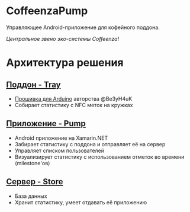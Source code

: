 # CoffeenzaPump
Управляющее Android-приложение для кофейного поддона. 

*Центральное звено эко-системы Coffeenza!*

# Архитектура решения
## [Поддон - Tray](https://github.com/LittleCthulhu/CoffeenzaTray)
* [Прошивка для Arduino](https://github.com/Be3yH4uK/SmartCoffeeMachine) авторства @Be3yH4uK
* Собирает статистику с NFC меток на кружках

## [Приложение - Pump](https://github.com/LittleCthulhu/CoffeenzaPump)
* Android приложение на Xamarin.NET
* Забирает статистику с поддона и отправляет её на сервер
* Управляет списком пользователей
* Визуализирует статистику с использованием отметок во времени (milestone'ов)

## [Сервер - Store](https://github.com/LittleCthulhu/CoffeenzaStore)
* База данных
* Хранит статистику, умеет отдавать её приложению
